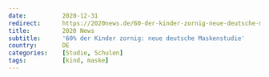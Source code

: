 ```yaml
---
date:          2020-12-31
redirect:      https://2020news.de/60-der-kinder-zornig-neue-deutsche-maskenstudie/
title:         2020 News
subtitle:      '60% der Kinder zornig: neue deutsche Maskenstudie'
country:       DE
categories:    [Studie, Schulen]
tags:          [kind, maske]
---
```


